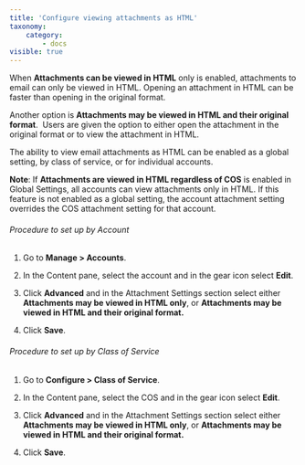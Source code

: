 ```yaml
---
title: 'Configure viewing attachments as HTML'
taxonomy:
    category:
        - docs
visible: true
---
```


When <span style="font-weight: bold;">Attachments can be viewed in HTML</span> only is enabled, attachments to email can only be viewed in HTML. Opening an attachment in HTML can be faster than opening in the original format.

Another option is <span style="font-weight: bold;">Attachments may be viewed in HTML and their original format</span><span>.</span>  Users are given the option to either open the attachment in the original format or to view the attachment in HTML.

The ability to view email attachments as HTML can be enabled as a global setting, by class of service, or for individual accounts.

<span style="font-weight: bold;">Note</span>: If <span style="font-weight: bold;">Attachments are viewed in HTML regardless of COS</span> is enabled in Global Settings, all accounts can view attachments only in HTML. If this feature is not enabled as a global setting, the account attachment setting overrides the COS attachment setting for that account.

###### Procedure to set up by Account

1.  Go to <span style="font-weight: bold;">Manage > Accounts</span>.

2.  In the Content pane, select the account and in the gear icon select <span style="font-weight: bold;">Edit</span>.

3.  Click <span style="font-weight: bold;">Advanced</span> and in the Attachment Settings section select either <span style="font-weight: bold;">Attachments may be viewed in HTML only</span>, or <span style="font-weight: bold;">Attachments may be viewed in HTML and their original format.</span>

4.  Click <span style="font-weight: bold;">**Save**</span>.

###### Procedure to set up by Class of Service

1.  Go to <span style="font-weight: bold;">Configure > Class of Service</span>.

2.  In the Content pane, select the COS and in the gear icon select <span style="font-weight: bold;">Edit</span>.

3.  Click <span style="font-weight: bold;">Advanced</span> and in the Attachment Settings section select either <span style="font-weight: bold;">Attachments may be viewed in HTML only</span>, or <span style="font-weight: bold;">Attachments may be viewed in HTML and their original format.</span>

4.  Click <span style="font-weight: bold;">**Save**</span>.